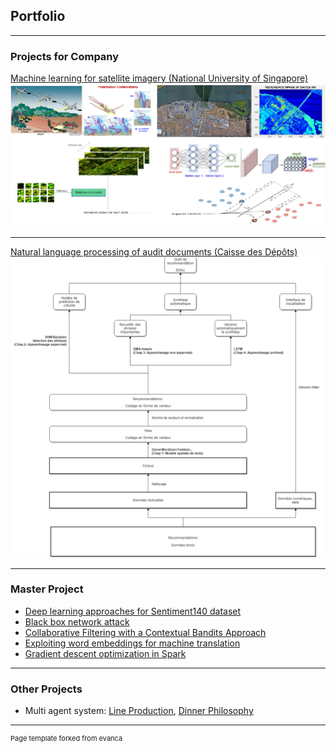 ## Portfolio

---

### Projects for Company

[Machine learning for satellite imagery (National University of Singapore)]()
<img src="images/sondra.png?raw=true"/>

---
[Natural language processing of audit documents (Caisse des Dépôts)]()
<img src="images/nlp.png?raw=true"/>

---

### Master Project

- [Deep learning approaches for Sentiment140 dataset](https://github.com/XanX3601/deep_sentiment140)
- [Black box network attack](https://github.com/minhparis/robust-neural-nets)
- [Collaborative Filtering with a Contextual Bandits Approach](https://github.com/minhparis/linucb)
- [Exploiting word embeddings for machine translation](https://github.com/minhparis/nlp-gan)
- [Gradient descent optimization in Spark](https://github.com/minhparis/ml-spark)

---

### Other Projects

- Multi agent system: [Line Production](https://github.com/minhparis/Line-Production), [Dinner Philosophy](https://github.com/minhparis/Dinner-Philosophy)


---
<p style="font-size:11px">Page template forked from evanca</p>
<!-- Remove above link if you don't want to attibute -->
